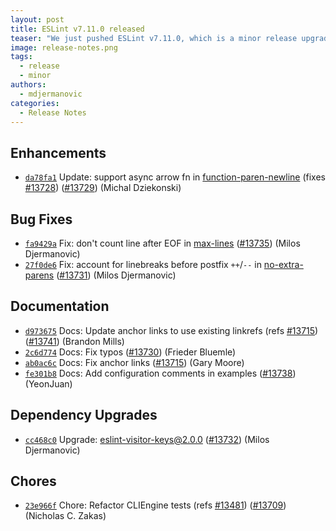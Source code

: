 ```yaml
---
layout: post
title: ESLint v7.11.0 released
teaser: "We just pushed ESLint v7.11.0, which is a minor release upgrade of ESLint. This release adds some new features and fixes several bugs found in the previous release."
image: release-notes.png
tags:
  - release
  - minor
authors:
  - mdjermanovic
categories:
  - Release Notes
---
```


## Enhancements

* [`da78fa1`](https://github.com/eslint/eslint/commit/da78fa11632a2908db4ac494012a16f5d5a88a64) Update: support async arrow fn in [function-paren-newline](/docs/rules/function-paren-newline) (fixes [#13728](https://github.com/eslint/eslint/issues/13728)) ([#13729](https://github.com/eslint/eslint/issues/13729)) (Michal Dziekonski)

## Bug Fixes

* [`fa9429a`](https://github.com/eslint/eslint/commit/fa9429aac0ffed505f3f02e8fc75f646c69f5c61) Fix: don't count line after EOF in [max-lines](/docs/rules/max-lines) ([#13735](https://github.com/eslint/eslint/issues/13735)) (Milos Djermanovic)
* [`27f0de6`](https://github.com/eslint/eslint/commit/27f0de62e6281c28043be38ef051818c9edc15cd) Fix: account for linebreaks before postfix `++`/`--` in [no-extra-parens](/docs/rules/no-extra-parens) ([#13731](https://github.com/eslint/eslint/issues/13731)) (Milos Djermanovic)

## Documentation

* [`d973675`](https://github.com/eslint/eslint/commit/d973675a5c06a2bd4f8ce640c78b67842cfebfd4) Docs: Update anchor links to use existing linkrefs (refs [#13715](https://github.com/eslint/eslint/issues/13715)) ([#13741](https://github.com/eslint/eslint/issues/13741)) (Brandon Mills)
* [`2c6d774`](https://github.com/eslint/eslint/commit/2c6d774c89dcd14f386bd9d73d451fa2a892c3ef) Docs: Fix typos ([#13730](https://github.com/eslint/eslint/issues/13730)) (Frieder Bluemle)
* [`ab0ac6c`](https://github.com/eslint/eslint/commit/ab0ac6c532fb7b7d49779c8913146244d680743b) Docs: Fix anchor links ([#13715](https://github.com/eslint/eslint/issues/13715)) (Gary Moore)
* [`fe301b8`](https://github.com/eslint/eslint/commit/fe301b8cc0762d7f4edd59603ca51ed0ec0c2a43) Docs: Add configuration comments in examples ([#13738](https://github.com/eslint/eslint/issues/13738)) (YeonJuan)

## Dependency Upgrades

* [`cc468c0`](https://github.com/eslint/eslint/commit/cc468c01021385a028de727eefcd442e7f34875c) Upgrade: eslint-visitor-keys@2.0.0 ([#13732](https://github.com/eslint/eslint/issues/13732)) (Milos Djermanovic)

## Chores

* [`23e966f`](https://github.com/eslint/eslint/commit/23e966f6cf2a6c6b699dff5d6950ece3cc396498) Chore: Refactor CLIEngine tests (refs [#13481](https://github.com/eslint/eslint/issues/13481)) ([#13709](https://github.com/eslint/eslint/issues/13709)) (Nicholas C. Zakas)
